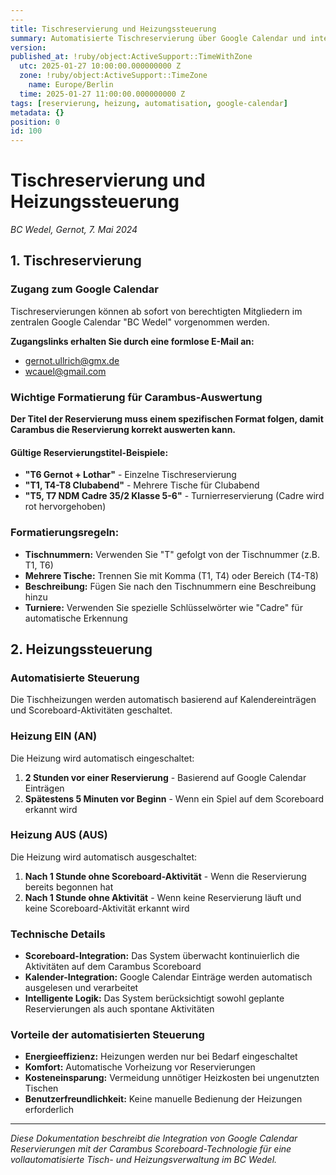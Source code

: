```yaml
---
---
title: Tischreservierung und Heizungssteuerung
summary: Automatisierte Tischreservierung über Google Calendar und intelligente Heizungssteuerung basierend auf Scoreboard-Aktivitäten
version:
published_at: !ruby/object:ActiveSupport::TimeWithZone
  utc: 2025-01-27 10:00:00.000000000 Z
  zone: !ruby/object:ActiveSupport::TimeZone
    name: Europe/Berlin
  time: 2025-01-27 11:00:00.000000000 Z
tags: [reservierung, heizung, automatisation, google-calendar]
metadata: {}
position: 0
id: 100
---
```


# Tischreservierung und Heizungssteuerung

*BC Wedel, Gernot, 7. Mai 2024*

## 1. Tischreservierung

### Zugang zum Google Calendar
Tischreservierungen können ab sofort von berechtigten Mitgliedern im zentralen Google Calendar "BC Wedel" vorgenommen werden.

**Zugangslinks erhalten Sie durch eine formlose E-Mail an:**
- gernot.ullrich@gmx.de
- wcauel@gmail.com

### Wichtige Formatierung für Carambus-Auswertung
**Der Titel der Reservierung muss einem spezifischen Format folgen, damit Carambus die Reservierung korrekt auswerten kann.**

#### Gültige Reservierungstitel-Beispiele:

- **"T6 Gernot + Lothar"** - Einzelne Tischreservierung
- **"T1, T4-T8 Clubabend"** - Mehrere Tische für Clubabend
- **"T5, T7 NDM Cadre 35/2 Klasse 5-6"** - Turnierreservierung (Cadre wird rot hervorgehoben)

### Formatierungsregeln:
- **Tischnummern:** Verwenden Sie "T" gefolgt von der Tischnummer (z.B. T1, T6)
- **Mehrere Tische:** Trennen Sie mit Komma (T1, T4) oder Bereich (T4-T8)
- **Beschreibung:** Fügen Sie nach den Tischnummern eine Beschreibung hinzu
- **Turniere:** Verwenden Sie spezielle Schlüsselwörter wie "Cadre" für automatische Erkennung

## 2. Heizungssteuerung

### Automatisierte Steuerung
Die Tischheizungen werden automatisch basierend auf Kalendereinträgen und Scoreboard-Aktivitäten geschaltet.

### Heizung EIN (AN)

Die Heizung wird automatisch eingeschaltet:

1. **2 Stunden vor einer Reservierung** - Basierend auf Google Calendar Einträgen
2. **Spätestens 5 Minuten vor Beginn** - Wenn ein Spiel auf dem Scoreboard erkannt wird

### Heizung AUS (AUS)

Die Heizung wird automatisch ausgeschaltet:

1. **Nach 1 Stunde ohne Scoreboard-Aktivität** - Wenn die Reservierung bereits begonnen hat
2. **Nach 1 Stunde ohne Aktivität** - Wenn keine Reservierung läuft und keine Scoreboard-Aktivität erkannt wird

### Technische Details

- **Scoreboard-Integration:** Das System überwacht kontinuierlich die Aktivitäten auf dem Carambus Scoreboard
- **Kalender-Integration:** Google Calendar Einträge werden automatisch ausgelesen und verarbeitet
- **Intelligente Logik:** Das System berücksichtigt sowohl geplante Reservierungen als auch spontane Aktivitäten

### Vorteile der automatisierten Steuerung

- **Energieeffizienz:** Heizungen werden nur bei Bedarf eingeschaltet
- **Komfort:** Automatische Vorheizung vor Reservierungen
- **Kosteneinsparung:** Vermeidung unnötiger Heizkosten bei ungenutzten Tischen
- **Benutzerfreundlichkeit:** Keine manuelle Bedienung der Heizungen erforderlich

---

*Diese Dokumentation beschreibt die Integration von Google Calendar Reservierungen mit der Carambus Scoreboard-Technologie für eine vollautomatisierte Tisch- und Heizungsverwaltung im BC Wedel.* 